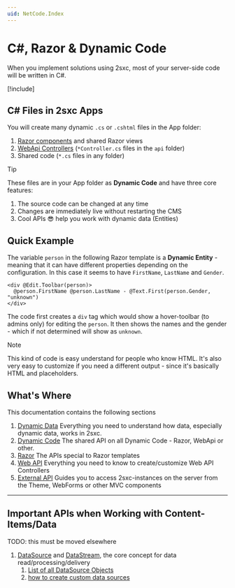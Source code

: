 ```yaml
---
uid: NetCode.Index
---
```


# C#, Razor & Dynamic Code

When you implement solutions using 2sxc, most of your server-side code will be written in C#.

<div class="context-box-process" width="100%">

[!include[](~/pages/basics/stack/_shared-all.md)]
  <style>.context-box-process .process-cs { visibility: visible; } </style>
</div>

## C# Files in 2sxc Apps

You will create many dynamic `.cs` or `.cshtml` files in the App folder:

1. [Razor components](xref:NetCode.Razor.Index) and shared Razor views
1. [WebApi Controllers](xref:NetCode.WebApi.Index) (`*Controller.cs` files in the `api` folder)
1. Shared code (`*.cs` files in any folder)

> [!TIP]
> These files are in your App folder as **Dynamic Code** and have three core features:
>
> 1. The source code can be changed at any time
> 1. Changes are immediately live without restarting the CMS
> 1. Cool APIs 😎 help you work with dynamic data (Entities)


## Quick Example

The variable `person` in the following Razor template is a **Dynamic Entity** - meaning that it can have different properties depending on the configuration. In this case it seems to have `FirstName`, `LastName` and `Gender`.

```razor
<div @Edit.Toolbar(person)>
  @person.FirstName @person.LastName - @Text.First(person.Gender, "unknown")
</div>
```

The code first creates a `div` tag which would show a hover-toolbar (to admins only) for editing the `person`. It then shows the names and the gender - which if not determined will show as `unknown`.

> [!NOTE]
> This kind of code is easy understand for people who know HTML.
> It's also very easy to customize if you need a different output - since it's basically HTML and placeholders.

## What's Where

This documentation contains the following sections

1. [Dynamic Data](xref:NetCode.DynamicData.Index)
    Everything you need to understand how data, especially dynamic data, works in 2sxc.
1. [Dynamic Code](xref:NetCode.DynamicCode.Index)
    The shared API on all Dynamic Code - Razor, WebApi or other.
1. [Razor](xref:NetCode.Razor.Index)
    The APIs special to Razor templates
1. [Web API](xref:NetCode.WebApi.Index)
    Everything you need to know to create/customize Web API Controllers
1. [External API](xref:NetCode.External.Index)
    Guides you to access 2sxc-instances on the server from the Theme, WebForms or other MVC components




---


## Important APIs when Working with Content-Items/Data

TODO: this must be moved elsewhere

1. [DataSource](xref:NetCode.DataSources.DataSource) and [DataStream](xref:ToSic.Eav.DataSource.IDataStream), the core concept for data read/processing/delivery
    1. [List of all DataSource Objects](xref:Basics.Query.DataSources.Index)
    2. [how to create custom data sources](http://2sxc.org/en/blog/post/new-2sxc7-create-your-own-custom-datasource-for-visual-query)
